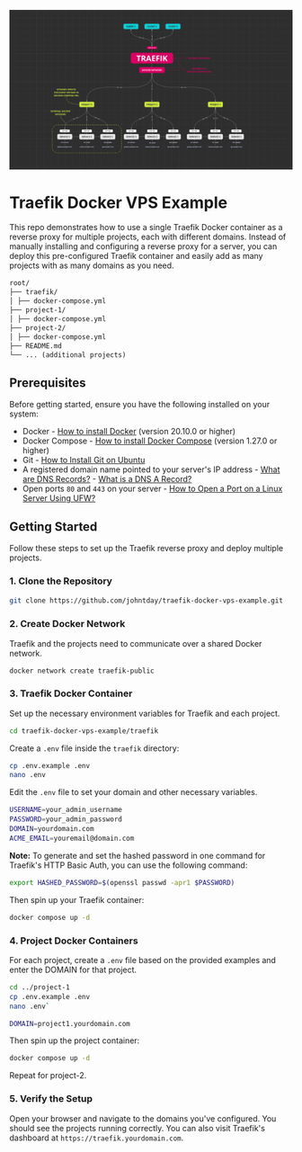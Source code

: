 ![Network Diagram](./traefik.png)

# Traefik Docker VPS Example

This repo demonstrates how to use a single Traefik Docker container as a reverse proxy for multiple projects, each with different domains. Instead of manually installing and configuring a reverse proxy for a server, you can deploy this pre-configured Traefik container and easily add as many projects with as many domains as you need.

```
root/
├── traefik/
│ ├── docker-compose.yml
├── project-1/
│ ├── docker-compose.yml
├── project-2/
│ ├── docker-compose.yml
├── README.md
└── ... (additional projects)
```

## Prerequisites

Before getting started, ensure you have the following installed on your system:

- Docker - [How to install Docker](https://docs.docker.com/get-docker/) (version 20.10.0 or higher)
- Docker Compose - [How to install Docker Compose](https://docs.docker.com/compose/install/) (version 1.27.0 or higher)
- Git - [How to Install Git on Ubuntu](https://www.digitalocean.com/community/tutorials/how-to-install-git-on-ubuntu)
- A registered domain name pointed to your server's IP address - [What are DNS Records?](https://www.cloudflare.com/learning/dns/dns-records/) - [What is a DNS A Record?](https://www.cloudflare.com/learning/dns/dns-records/dns-a-record/)
- Open ports `80` and `443` on your server - [How to Open a Port on a Linux Server Using UFW?](https://www.digitalocean.com/community/tutorials/opening-a-port-on-linux)

## Getting Started

Follow these steps to set up the Traefik reverse proxy and deploy multiple projects.

### 1. Clone the Repository

```bash
git clone https://github.com/johntday/traefik-docker-vps-example.git
```

### 2. Create Docker Network

Traefik and the projects need to communicate over a shared Docker network.

```bash
docker network create traefik-public
```

### 3. Traefik Docker Container

Set up the necessary environment variables for Traefik and each project.

```bash
cd traefik-docker-vps-example/traefik
```

Create a `.env` file inside the `traefik` directory:

```bash
cp .env.example .env
nano .env
```

Edit the `.env` file to set your domain and other necessary variables.

```bash
USERNAME=your_admin_username
PASSWORD=your_admin_password
DOMAIN=yourdomain.com
ACME_EMAIL=youremail@domain.com
```

**Note:** To generate and set the hashed password in one command for Traefik's HTTP Basic Auth, you can use the following command:

```bash
export HASHED_PASSWORD=$(openssl passwd -apr1 $PASSWORD)
```

Then spin up your Traefik container:

```bash
docker compose up -d
```

### 4. Project Docker Containers

For each project, create a `.env` file based on the provided examples and enter the DOMAIN for that project.

```bash
cd ../project-1
cp .env.example .env
nano .env`
```

```bash
DOMAIN=project1.yourdomain.com
```

Then spin up the project container:

```bash
docker compose up -d
```

Repeat for project-2.

### 5. Verify the Setup

Open your browser and navigate to the domains you've configured. You should see the projects running correctly. You can also visit Traefik's dashboard at `https://traefik.yourdomain.com`.
